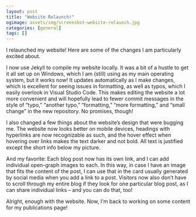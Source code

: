 ```yaml
---
layout: post
title: "Website Relaunch!"
ogimage: assets/img/screenshot-website-relaunch.jpg
categories: [general]
tags: []
---
```


I relaunched my website! Here are some of the changes I am particularly excited about.

I now use Jekyll to compile my website locally. It was a bit of a hustle to get it all set up on Windows, which I am (still) using as my main operating system, but it works now! It updates automatically as I make changes, which is excellent for seeing issues in formatting, as well as typos, which I easily overlook in Visual Studio Code. This makes editing the website a lot more convenient and will hopefully lead to fewer commit messages in the style of “typo,” “another typo,” “formatting,” “more formatting,” and “small change” in the new repository. No promises, though!

I also changed a few things about the website’s design that were bugging me. The website now looks better on mobile devices, headings with hyperlinks are now recognizable as such, and the hover effect when hovering over links makes the text darker and not bold. All text is justified except the short info below my picture.

And my favorite: Each blog post now has its own link, and I can add individual open-graph images to each. In this way, in case I have an image that fits the content of the post, I can use that in the card usually generated by social media  when you add a link to a post. Visitors now also don’t have to scroll through my entire blog if they look for one particular blog post, as I can share individual links – and you can do that, too!

Alright, enough with the website. Now, I'm back to working on some content for my publications page!
